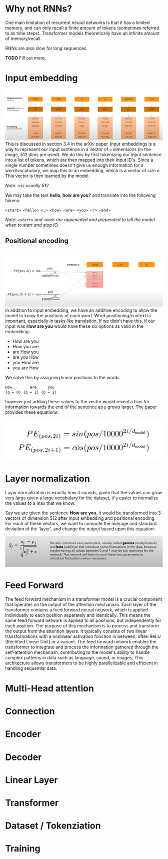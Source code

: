 # Why not RNNs?
One main limitation of recurrent neural networks is that it has a limited memory, and can only recall a finite
amount of tokens (sometimes referred to as time steps). Transformer models theoretically have an infinite amount 
of memory/recall.

RNNs are also slow for long sequences.

**TODO** Fill out more.

# Input embedding
![Input embedding example](./resources/input-embedding.png)
This is discussed in section 3.4 in the arXiv paper. Input embeddings is a way to represent our input sentence in 
a vector of `n` dimensions (in the image, 512 dims are used). We do this by first tokenizing our input sentence into
a list of tokens, which are then mapped into their input ID's. Since a single number sometimes doesn't give us 
enough information for a word/vocabulary, we map this to an embedding, which is a vector of size `n`. 
This vector is then learned by the model.

*Note: `n` is usually 512*

We may take the text **hello, how are you?** and translate into the following tokens:
```
<start> <hello> <,> <how> <are> <you> <?> <end>
```
*Note: `<start>` and `<end>` are appeneded and prepended to tell the model when to start and stop IO.*

## Positional encoding
![Positional encoding example](./resources/positional-encoding.png)
In addition to input embedding, we have an additive encoding to allow the model to know the positions of each word.
Word positioning/context is important, especially in tasks like translation. If we didn't have this, if our input
was **How are you** would have these six options as valid in the embedding:

- How are you
- How you are
- are How you
- are you How
- you How are
- you are How

We solve this by assigning linear positions to the words
```
How        are     you
(p = 0) (p = 1) (p = 2)
```
however just adding these values to the vector would reveal a bias for information towards the end of the sentence 
as `p` grows larger. The paper provides these equations:

![Positional encoding equations](./resources/positional-encoding-2.png)

# Layer normalization
Layer normalization is exactly how it sounds, given that the values can grow very large given a large vocabulary 
for the dataset, it's easier to normalize the values to a max that we know.

Say we are given the sentence **How are you**, it would be transformed into 3 vectors of dimension 512 after 
input embedding and positional encoding. For each of these vectors, we want to compute the average and standard 
deviation of the 'layer', and change the output based upon this equation:

![Normalization equations](./resources/normalization.png)

# Feed Forward
The feed forward mechanism in a transformer model is a crucial component that operates on the output of the attention mechanism. Each layer of the transformer contains a feed forward neural network, which is applied individually to each position separately and identically. This means the same feed forward network is applied to all positions, but independently for each position. 
The purpose of this mechanism is to process and transform the output from the attention layers. It typically consists of two linear transformations with a nonlinear activation function in between, often ReLU (Rectified Linear Unit) or a variant. The feed forward network enables the transformer to integrate and process the information gathered through the self-attention mechanism, contributing to the model's ability to handle complex patterns in data such as language, sound, or images. This architecture allows transformers to be highly parallelizable and efficient in handling sequential data.

# Multi-Head attention

# Connection
# Encoder
# Decoder
# Linear Layer
# Transformer
# Dataset / Tokenziation
# Training